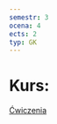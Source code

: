 ```yaml
---
semestr: 3
ocena: 4
ects: 2
typ: GK
---
```


# Kurs:
[Ćwiczenia](/Notatki/Semestr%203/Język%20angielski%20-%20C1.1/Ćwiczenia/Ćwiczenia.md)